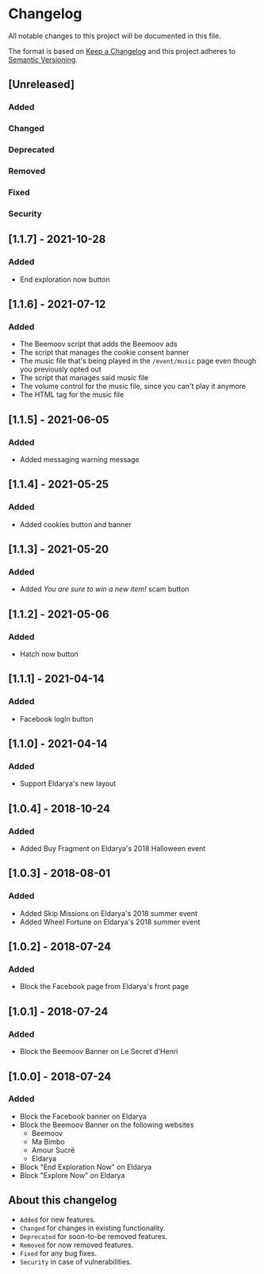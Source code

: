 # Changelog

All notable changes to this project will be documented in this file.

The format is based on [Keep a Changelog](http://keepachangelog.com/) and this project adheres to [Semantic Versioning](http://semver.org/).

## [Unreleased]

### Added

### Changed

### Deprecated

### Removed

### Fixed

### Security

## [1.1.7] - 2021-10-28

### Added

* End exploration now button

## [1.1.6] - 2021-07-12

### Added

* The Beemoov script that adds the Beemoov ads
* The script that manages the cookie consent banner
* The music file that's being played in the `/event/music` page even though you previously opted out
* The script that manages said music file
* The volume control for the music file, since you can't play it anymore
* The HTML tag for the music file

## [1.1.5] - 2021-06-05

### Added

* Added messaging warning message

## [1.1.4] - 2021-05-25

### Added

* Added cookies button and banner

## [1.1.3] - 2021-05-20

### Added

* Added _You are sure to win a new item!_ scam button

## [1.1.2] - 2021-05-06

### Added

* Hatch now button

## [1.1.1] - 2021-04-14

### Added

* Facebook login button

## [1.1.0] - 2021-04-14

### Added

* Support Eldarya's new layout

## [1.0.4] - 2018-10-24

### Added

* Added Buy Fragment on Eldarya's 2018 Halloween event

## [1.0.3] - 2018-08-01

### Added

* Added Skip Missions on Eldarya's 2018 summer event
* Added Wheel Fortune on Eldarya's 2018 summer event

## [1.0.2] - 2018-07-24

### Added

* Block the Facebook page from Eldarya's front page

## [1.0.1] - 2018-07-24

### Added

* Block the Beemoov Banner on Le Secret d'Henri

## [1.0.0] - 2018-07-24

### Added

* Block the Facebook banner on Eldarya
* Block the Beemoov Banner on the following websites
  * Beemoov
  * Ma Bimbo
  * Amour Sucré
  * Eldarya
* Block "End Exploration Now" on Eldarya
* Block "Explore Now" on Eldarya

## About this changelog

* `Added` for new features.
* `Changed` for changes in existing functionality.
* `Deprecated` for soon-to-be removed features.
* `Removed` for now removed features.
* `Fixed` for any bug fixes.
* `Security` in case of vulnerabilities.
